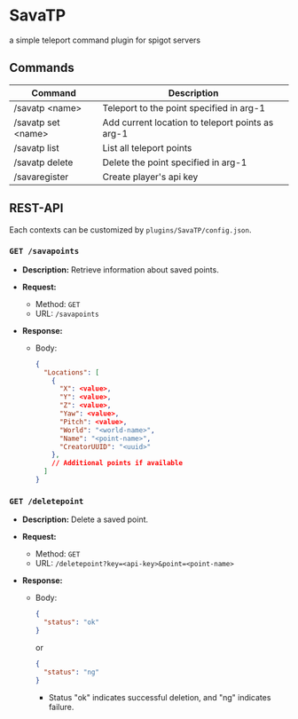 # SavaTP
 a simple teleport command plugin for spigot servers

## Commands

| Command             | Description                                      |
|---------------------|--------------------------------------------------|
| /savatp \<name>     | Teleport to the point specified in arg-1         |
| /savatp set \<name> | Add current location to teleport points as arg-1 |
| /savatp list        | List all teleport points                         |
| /savatp delete      | Delete the point specified in arg-1              |
| /savaregister       | Create player's api key                          |

## REST-API

Each contexts can be customized by `plugins/SavaTP/config.json`.
### `GET /savapoints`

- **Description:** Retrieve information about saved points.

- **Request:**
    - Method: `GET`
    - URL: `/savapoints`

- **Response:**
    - Body:
      ```json
      {
        "Locations": [
          {
            "X": <value>,
            "Y": <value>,
            "Z": <value>,
            "Yaw": <value>,
            "Pitch": <value>,
            "World": "<world-name>",
            "Name": "<point-name>",
            "CreatorUUID": "<uuid>"
          },
          // Additional points if available
        ]
      }
      ```

### `GET /deletepoint`

- **Description:** Delete a saved point.

- **Request:**
    - Method: `GET`
    - URL: `/deletepoint?key=<api-key>&point=<point-name>`

- **Response:**
    - Body:
      ```json
      {
        "status": "ok"
      }
      ```
      or
      ```json
      {
        "status": "ng"
      }
      ```
        - Status "ok" indicates successful deletion, and "ng" indicates failure.

